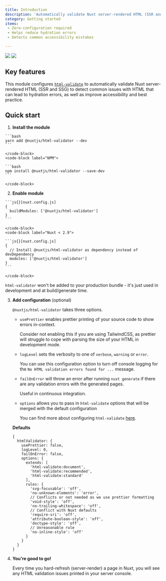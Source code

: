 ```yaml
---
title: Introduction
description: 'Automatically validate Nuxt server-rendered HTML (SSR and SSG) to detect common issues with HTML that can lead to hydration errors, as well as improve accessibility and best practice.'
category: Getting started
items:
 - Zero-configuration required
 - Helps reduce hydration errors
 - Detects common accessibility mistakes

---
```


<img src="/preview.png" class="light-img" />
<img src="/preview-dark.png" class="dark-img" />

## Key features

<list :items="items"></list>

This module configures [`html-validate`](https://html-validate.org/) to automatically validate Nuxt server-rendered HTML (SSR and SSG) to detect common issues with HTML that can lead to hydration errors, as well as improve accessibility and best practice.

## Quick start

1. **Install the module**

  <code-group>
    <code-block label="Yarn" active>

    ```bash
    yarn add @nuxtjs/html-validator --dev
    ```

    </code-block>
    <code-block label="NPM">

    ```bash
    npm install @nuxtjs/html-validator --save-dev
    ```

    </code-block>

  </code-group>

2. **Enable module**

  <code-group>
    <code-block label="Nuxt 2.9+" active>

    ```js{}[nuxt.config.js]
    {
      buildModules: ['@nuxtjs/html-validator']
    }
    ```

    </code-block>
    <code-block label="Nuxt < 2.9">

    ```js{}[nuxt.config.js]
    {
      // Install @nuxtjs/html-validator as dependency instead of devDependency
      modules: ['@nuxtjs/html-validator']
    }
    ```

    </code-block>

  </code-group>

  <alert type="info">`html-validator` won't be added to your production bundle - it's just used in development and at build/generate time.</alert>

3. **Add configuration** (optional)

   `@nuxtjs/html-validator` takes three options.

   - `usePrettier` enables prettier printing of your source code to show errors in-context.

      <alert>Consider not enabling this if you are using TailwindCSS, as prettier will struggle to cope with parsing the size of your HTML in development mode.</alert>

   - `logLevel` sets the verbosity to one of `verbose`, `warning` or `error`.

      <alert>You can use this configuration option to turn off console logging for the `No HTML validation errors found for ...` message.</alert>

   - `failOnError` will throw an error after running `nuxt generate` if there are any validation errors with the generated pages.

      <alert>Useful in continuous integration.</alert>

   - `options` allows you to pass in `html-validate` options that will be merged with the default configuration

      <alert type="info">You can find more about configuring `html-validate` [here](https://html-validate.org/rules/index.html).</alert>

   **Defaults**

   ```js{}[nuxt.config.js]
   {
     htmlValidator: {
       usePrettier: false,
       logLevel: 0,
       failOnError: false,
       options: {
         extends: [
           'html-validate:document',
           'html-validate:recommended',
           'html-validate:standard'
         ],
         rules: {
           'svg-focusable': 'off',
           'no-unknown-elements': 'error',
           // Conflicts or not needed as we use prettier formatting
           'void-style': 'off',
           'no-trailing-whitespace': 'off',
           // Conflict with Nuxt defaults
           'require-sri': 'off',
           'attribute-boolean-style': 'off',
           'doctype-style': 'off',
           // Unreasonable rule
           'no-inline-style': 'off'
         }
       }
     }
   }
   ```

4. **You're good to go!**

   Every time you hard-refresh (server-render) a page in Nuxt, you will see any HTML validation issues printed in your server console.

